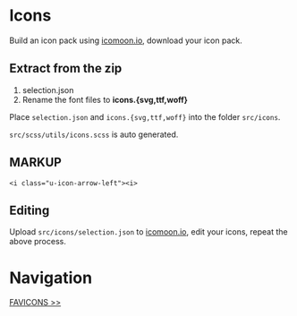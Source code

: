 # Icons

Build an icon pack using [icomoon.io](https://icomoon.io/), download your icon pack.

## Extract from the zip

1. selection.json
2. Rename the font files to **icons.{svg,ttf,woff}**

Place `selection.json` and `icons.{svg,ttf,woff}` into the folder `src/icons`.

`src/scss/utils/icons.scss` is auto generated.

## MARKUP

`<i class="u-icon-arrow-left"><i>`

## Editing

Upload `src/icons/selection.json` to [icomoon.io](https://icomoon.io/), edit your icons, repeat the above process.

# Navigation

[FAVICONS >>](favicons.md)
